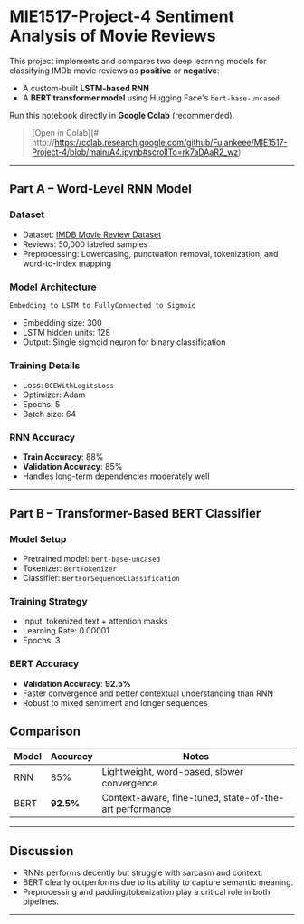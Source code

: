 # MIE1517-Project-4 Sentiment Analysis of Movie Reviews

This project implements and compares two deep learning models for classifying IMDb movie reviews as **positive** or **negative**:
- A custom-built **LSTM-based RNN**
- A **BERT transformer model** using Hugging Face's `bert-base-uncased`

Run this notebook directly in **Google Colab** (recommended).
> [Open in Colab](# http://https://colab.research.google.com/github/Fulankeee/MIE1517-Project-4/blob/main/A4.ipynb#scrollTo=rk7aDAaR2_wz)
---

## Part A – Word-Level RNN Model

### Dataset
- Dataset: [IMDB Movie Review Dataset](https://ai.stanford.edu/~amaas/data/sentiment/)
- Reviews: 50,000 labeled samples
- Preprocessing: Lowercasing, punctuation removal, tokenization, and word-to-index mapping

### Model Architecture

```python
Embedding to LSTM to FullyConnected to Sigmoid
```
- Embedding size: 300
- LSTM hidden units: 128
- Output: Single sigmoid neuron for binary classification

### Training Details
- Loss: `BCEWithLogitsLoss`
- Optimizer: Adam
- Epochs: 5
- Batch size: 64

### RNN Accuracy
- **Train Accuracy**: 88%
- **Validation Accuracy**: 85%
- Handles long-term dependencies moderately well
---

## Part B – Transformer-Based BERT Classifier

### Model Setup
- Pretrained model: `bert-base-uncased`
- Tokenizer: `BertTokenizer`
- Classifier: `BertForSequenceClassification`

### Training Strategy
- Input: tokenized text + attention masks
- Learning Rate: 0.00001
- Epochs: 3

### BERT Accuracy
- **Validation Accuracy**: **92.5%**
- Faster convergence and better contextual understanding than RNN
- Robust to mixed sentiment and longer sequences

## Comparison

| Model | Accuracy | Notes |
|-------|----------|-------|
| RNN   | 85%     | Lightweight, word-based, slower convergence |
| BERT  | **92.5%**| Context-aware, fine-tuned, state-of-the-art performance |

---

## Discussion
- RNNs performs decently but struggle with sarcasm and context.
- BERT clearly outperforms due to its ability to capture semantic meaning.
- Preprocessing and padding/tokenization play a critical role in both pipelines.

---
